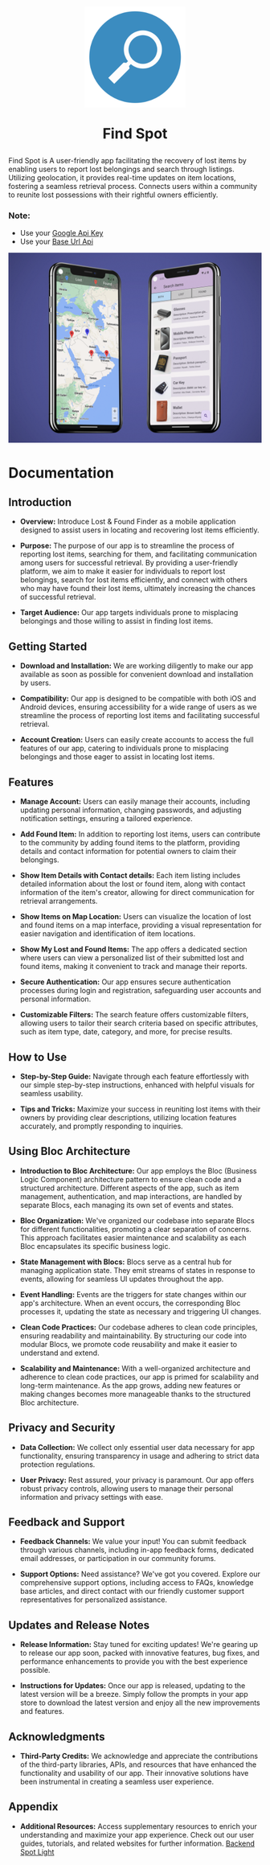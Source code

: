 <h1 align="center">
    <picture>
      <source media="(prefers-color-scheme: dark)" srcset="https://storage.googleapis.com/cms-storage-bucket/6e19fee6b47b36ca613f.png">
      <img alt="Find Spot"
     height="200" src="https://github.com/Firas-Alshaal/Find-Spot-Mobile/blob/main/assets/logo/logo.png?raw=true">
    </picture>
    <p>Find Spot</p>
  </h1>

Find Spot is A user-friendly app facilitating the recovery of lost items by enabling users to report lost belongings and search through listings. Utilizing geolocation, it provides real-time updates on item locations, fostering a seamless retrieval process. Connects users within a community to reunite lost possessions with their rightful owners efficiently.

### Note:

* Use your [Google Api Key](https://cloud.google.com/)
* Use your [Base Url Api](https://mixedanalytics.com/knowledge-base/api-urls-explained/#what)


<p align="center"><img src="https://github.com/Firas-Alshaal/Find-Spot-Mobile/blob/main/screen-app.png?raw=true" alt="Reflectly hero image"></p>


# Documentation

## Introduction

* **Overview:** Introduce Lost & Found Finder as a mobile application designed to assist users in locating and recovering lost items efficiently.

* **Purpose:** The purpose of our app is to streamline the process of reporting lost items, searching for them, and facilitating communication among users for successful retrieval. By providing a user-friendly platform, we aim to make it easier for individuals to report lost belongings, search for lost items efficiently, and connect with others who may have found their lost items, ultimately increasing the chances of successful retrieval.

* **Target Audience:** Our app targets individuals prone to misplacing belongings and those willing to assist in finding lost items.


## Getting Started

* **Download and Installation:** We are working diligently to make our app available as soon as possible for convenient download and installation by users.

* **Compatibility:** Our app is designed to be compatible with both iOS and Android devices, ensuring accessibility for a wide range of users as we streamline the process of reporting lost items and facilitating successful retrieval.

* **Account Creation:** Users can easily create accounts to access the full features of our app, catering to individuals prone to misplacing belongings and those eager to assist in locating lost items.

## Features

* **Manage Account:** Users can easily manage their accounts, including updating personal information, changing passwords, and adjusting notification settings, ensuring a tailored experience.

* **Add Found Item:** In addition to reporting lost items, users can contribute to the community by adding found items to the platform, providing details and contact information for potential owners to claim their belongings.

* **Show Item Details with Contact details:** Each item listing includes detailed information about the lost or found item, along with contact information of the item's creator, allowing for direct communication for retrieval arrangements.

* **Show Items on Map Location:** Users can visualize the location of lost and found items on a map interface, providing a visual representation for easier navigation and identification of item locations.

* **Show My Lost and Found Items:** The app offers a dedicated section where users can view a personalized list of their submitted lost and found items, making it convenient to track and manage their reports.

* **Secure Authentication:** Our app ensures secure authentication processes during login and registration, safeguarding user accounts and personal information.

* **Customizable Filters:** The search feature offers customizable filters, allowing users to tailor their search criteria based on specific attributes, such as item type, date, category, and more, for precise results.


## How to Use

* **Step-by-Step Guide:** Navigate through each feature effortlessly with our simple step-by-step instructions, enhanced with helpful visuals for seamless usability.

* **Tips and Tricks:** Maximize your success in reuniting lost items with their owners by providing clear descriptions, utilizing location features accurately, and promptly responding to inquiries.


## Using Bloc Architecture

* **Introduction to Bloc Architecture:** Our app employs the Bloc (Business Logic Component) architecture pattern to ensure clean code and a structured architecture. Different aspects of the app, such as item management, authentication, and map interactions, are handled by separate Blocs, each managing its own set of events and states.

* **Bloc Organization:** We've organized our codebase into separate Blocs for different functionalities, promoting a clear separation of concerns. This approach facilitates easier maintenance and scalability as each Bloc encapsulates its specific business logic.

* **State Management with Blocs:** Blocs serve as a central hub for managing application state. They emit streams of states in response to events, allowing for seamless UI updates throughout the app.

* **Event Handling:** Events are the triggers for state changes within our app's architecture. When an event occurs, the corresponding Bloc processes it, updating the state as necessary and triggering UI changes.

* **Clean Code Practices:** Our codebase adheres to clean code principles, ensuring readability and maintainability. By structuring our code into modular Blocs, we promote code reusability and make it easier to understand and extend.

* **Scalability and Maintenance:** With a well-organized architecture and adherence to clean code practices, our app is primed for scalability and long-term maintenance. As the app grows, adding new features or making changes becomes more manageable thanks to the structured Bloc architecture.


## Privacy and Security

* **Data Collection:** We collect only essential user data necessary for app functionality, ensuring transparency in usage and adhering to strict data protection regulations.

* **User Privacy:** Rest assured, your privacy is paramount. Our app offers robust privacy controls, allowing users to manage their personal information and privacy settings with ease.

## Feedback and Support

* **Feedback Channels:** We value your input! You can submit feedback through various channels, including in-app feedback forms, dedicated email addresses, or participation in our community forums.

* **Support Options:** Need assistance? We've got you covered. Explore our comprehensive support options, including access to FAQs, knowledge base articles, and direct contact with our friendly customer support representatives for personalized assistance.

## Updates and Release Notes

* **Release Information:** Stay tuned for exciting updates! We're gearing up to release our app soon, packed with innovative features, bug fixes, and performance enhancements to provide you with the best experience possible.

* **Instructions for Updates:** Once our app is released, updating to the latest version will be a breeze. Simply follow the prompts in your app store to download the latest version and enjoy all the new improvements and features.


## Acknowledgments

* **Third-Party Credits:** We acknowledge and appreciate the contributions of the third-party libraries, APIs, and resources that have enhanced the functionality and usability of our app. Their innovative solutions have been instrumental in creating a seamless user experience.


## Appendix

* **Additional Resources:** Access supplementary resources to enrich your understanding and maximize your app experience. Check out our user guides, tutorials, and related websites for further information. [Backend Spot Light](#)
